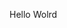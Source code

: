 Hello Wolrd























































































































































































































































































































































































































































































































































































































































































































































































































































































































































































































































































































































































































































































































































































































































































































































































































































































































































































































































































































































































































































































































































































































































































































































































































































































































































































































































































































































































































































































































































































































































































































































































































































































































































